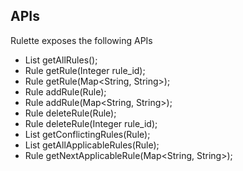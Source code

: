 ## APIs
Rulette exposes the following APIs

* List<Rule> getAllRules();    
* Rule getRule(Integer rule_id);    
* Rule getRule(Map<String, String>);    
* Rule addRule(Rule);    
* Rule addRule(Map<String, String>);    
* Rule deleteRule(Rule);    
* Rule deleteRule(Integer rule_id);    
* List<Rule> getConflictingRules(Rule);    
* List<Rule> getAllApplicableRules(Rule);    
* Rule getNextApplicableRule(Map<String, String>);    
